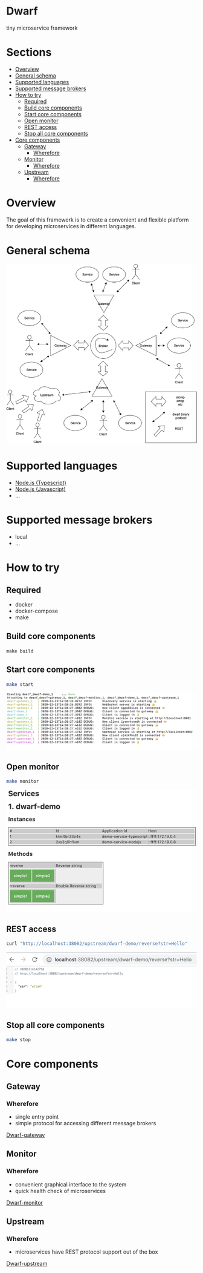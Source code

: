 Dwarf
========
tiny microservice framework

# Sections

* [Overview](#overview)
* [General schema](#general-schema)
* [Supported languages](#supported-languages)
* [Supported message brokers](#supported-message-brokers)
* [How to try](#how-to-try)
  * [Required](#required)
  * [Build core components](#build-core-components)
  * [Start core components](#start-core-components)
  * [Open monitor](#open-monitor)
  * [REST access](#rest-access)
  * [Stop all core components](#stop-all-core-components)
* [Core components](#core-components)
  * [Gateway](#gateway)
    * [Wherefore](#wherefore)
  * [Monitor](#monitor)
    * [Wherefore](#wherefore-1)
  * [Upstream](#upstream)
    * [Wherefore](#wherefore-2)

# Overview

The goal of this framework is to create a convenient and flexible platform for developing microservices in different languages.

# General schema

![Dwarf](/_resource/dwarf.png)

# Supported languages

  - [Node.js (Typescript)](dwarf-demo-typescript/readme.md)
  - [Node.js (Javascript)](dwarf-demo-nodejs/readme.md)
  - ...

# Supported message brokers

  - local
  - ...

# How to try

## Required

 - docker
 - docker-compose
 - make

## Build core components

```
make build
```

## Start core components

```sh
make start
```
  
![Dwarf start](/_resource/dwarf-start.png)

## Open monitor

```sh
make monitor
```

![Dwarf monitor](/_resource/dwarf-monitor.png)

## REST access

```sh
curl "http://localhost:38082/upstream/dwarf-demo/reverse?str=Hello"
```

![Dwarf upstream](/_resource/dwarf-upstream.png)

## Stop all core components

```sh
make stop
```

# Core components

## Gateway

### Wherefore

  * single entry point
  * simple protocol for accessing different message brokers

[Dwarf-gateway](dwarf-gateway/readme.md)

## Monitor

### Wherefore

  * сonvenient graphical interface to the system
  * quick health check of microservices

[Dwarf-monitor](dwarf-monitor/readme.md)

## Upstream

### Wherefore

  * microservices have REST protocol support out of the box

[Dwarf-upstream](dwarf-upstream/readme.md)